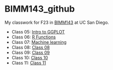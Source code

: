# BIMM143_github
My classwork for F23 in [BIMM143](https://bioboot.github.io/bimm143_F23/) at UC San Diego. 

- Class 05: [Intro to GGPLOT](https://github.com/nicolenashed/BIMM143_github/blob/main/class05/class05.pdf) 
- Class 06: [R Functions](https://github.com/nicolenashed/BIMM143_github/blob/main/class06/class06.pdf) 
- Class 07: [Machine learning](https://github.com/nicolenashed/BIMM143_github/blob/main/class07/class07.md)   
- Class 08: [Class 08](https://github.com/nicolenashed/BIMM143_github/blob/main/class09%20mini%20project/class08.pdf)
- Class 09: [Class 09](https://github.com/nicolenashed/BIMM143_github/blob/main/class09%20mini%20project/class09Halloween.pdf)
- Class 10: [Class 10](https://github.com/nicolenashed/BIMM143_github/blob/main/class10/Class10.pdf)
- Class 11: [Class 11](https://github.com/nicolenashed/BIMM143_github/blob/main/Class11/class11.pdf)

